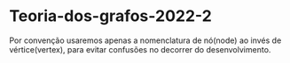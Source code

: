 # Teoria-dos-grafos-2022-2

Por convenção usaremos apenas a nomenclatura de nó(node) ao invés de vértice(vertex), para evitar confusões no decorrer do desenvolvimento.